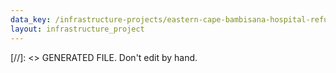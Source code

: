 ```yaml
---
data_key: /infrastructure-projects/eastern-cape-bambisana-hospital-refurbishment
layout: infrastructure_project
---
```

[//]: <> GENERATED FILE. Don't edit by hand.